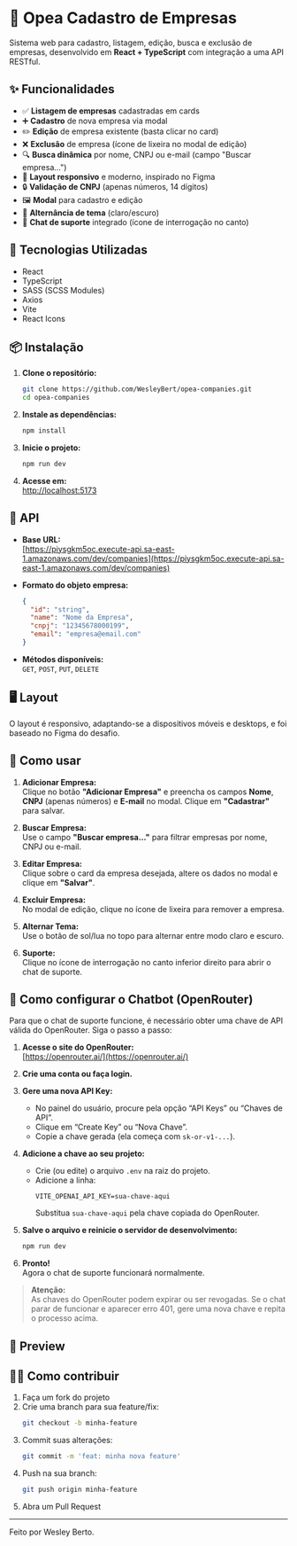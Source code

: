 # 🏢 Opea Cadastro de Empresas

Sistema web para cadastro, listagem, edição, busca e exclusão de empresas, desenvolvido em **React + TypeScript** com integração a uma API RESTful.

## ✨ Funcionalidades

- ✅ **Listagem de empresas** cadastradas em cards
- ➕ **Cadastro** de nova empresa via modal
- ✏️ **Edição** de empresa existente (basta clicar no card)
- ❌ **Exclusão** de empresa (ícone de lixeira no modal de edição)
- 🔍 **Busca dinâmica** por nome, CNPJ ou e-mail (campo "Buscar empresa...")
- 📱 **Layout responsivo** e moderno, inspirado no Figma
- 🔒 **Validação de CNPJ** (apenas números, 14 dígitos)
- 🖼️ **Modal** para cadastro e edição
- 🌙 **Alternância de tema** (claro/escuro)
- 💬 **Chat de suporte** integrado (ícone de interrogação no canto)

## 🚀 Tecnologias Utilizadas

- React
- TypeScript
- SASS (SCSS Modules)
- Axios
- Vite
- React Icons

## 📦 Instalação

1. **Clone o repositório:**
   ```bash
   git clone https://github.com/WesleyBert/opea-companies.git
   cd opea-companies
   ```
2. **Instale as dependências:**
   ```bash
   npm install
   ```
3. **Inicie o projeto:**
   ```bash
   npm run dev
   ```
4. **Acesse em:**  
   [http://localhost:5173](http://localhost:5173)

## 🔗 API

- **Base URL:**  
  [https://piysgkm5oc.execute-api.sa-east-1.amazonaws.com/dev/companies](https://piysgkm5oc.execute-api.sa-east-1.amazonaws.com/dev/companies)

- **Formato do objeto empresa:**

  ```json
  {
    "id": "string",
    "name": "Nome da Empresa",
    "cnpj": "12345678000199",
    "email": "empresa@email.com"
  }
  ```

- **Métodos disponíveis:**  
  `GET`, `POST`, `PUT`, `DELETE`

## 🖥️ Layout

O layout é responsivo, adaptando-se a dispositivos móveis e desktops, e foi baseado no Figma do desafio.

## 📝 Como usar

1. **Adicionar Empresa:**  
   Clique no botão **"Adicionar Empresa"** e preencha os campos **Nome**, **CNPJ** (apenas números) e **E-mail** no modal. Clique em **"Cadastrar"** para salvar.

2. **Buscar Empresa:**  
   Use o campo **"Buscar empresa..."** para filtrar empresas por nome, CNPJ ou e-mail.

3. **Editar Empresa:**  
   Clique sobre o card da empresa desejada, altere os dados no modal e clique em **"Salvar"**.

4. **Excluir Empresa:**  
   No modal de edição, clique no ícone de lixeira para remover a empresa.

5. **Alternar Tema:**  
   Use o botão de sol/lua no topo para alternar entre modo claro e escuro.

6. **Suporte:**  
   Clique no ícone de interrogação no canto inferior direito para abrir o chat de suporte.

## 🤖 Como configurar o Chatbot (OpenRouter)

Para que o chat de suporte funcione, é necessário obter uma chave de API válida do OpenRouter. Siga o passo a passo:

1. **Acesse o site do OpenRouter:**  
   [https://openrouter.ai/](https://openrouter.ai/)

2. **Crie uma conta ou faça login.**

3. **Gere uma nova API Key:**

   - No painel do usuário, procure pela opção “API Keys” ou “Chaves de API”.
   - Clique em “Create Key” ou “Nova Chave”.
   - Copie a chave gerada (ela começa com `sk-or-v1-...`).

4. **Adicione a chave ao seu projeto:**

   - Crie (ou edite) o arquivo `.env` na raiz do projeto.
   - Adicione a linha:
     ```
     VITE_OPENAI_API_KEY=sua-chave-aqui
     ```
     Substitua `sua-chave-aqui` pela chave copiada do OpenRouter.

5. **Salve o arquivo e reinicie o servidor de desenvolvimento:**

   ```bash
   npm run dev
   ```

6. **Pronto!**  
   Agora o chat de suporte funcionará normalmente.

> **Atenção:**  
> As chaves do OpenRouter podem expirar ou ser revogadas. Se o chat parar de funcionar e aparecer erro 401, gere uma nova chave e repita o processo acima.

## 📸 Preview

## 👨‍💻 Como contribuir

1. Faça um fork do projeto
2. Crie uma branch para sua feature/fix:
   ```bash
   git checkout -b minha-feature
   ```
3. Commit suas alterações:
   ```bash
   git commit -m 'feat: minha nova feature'
   ```
4. Push na sua branch:
   ```bash
   git push origin minha-feature
   ```
5. Abra um Pull Request

---

Feito por Wesley Berto.
